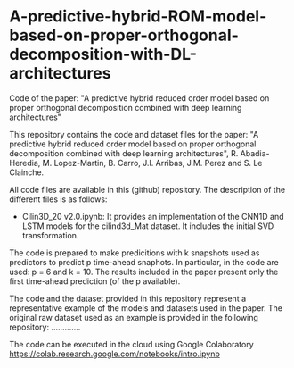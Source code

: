 # A-predictive-hybrid-ROM-model-based-on-proper-orthogonal-decomposition-with-DL-architectures
Code of the paper: "A predictive hybrid reduced order model based on proper orthogonal decomposition combined with deep learning architectures"

This repository contains the code and dataset files for the paper: "A predictive hybrid reduced order model based on proper orthogonal decomposition combined with deep learning architectures", R. Abadia-Heredia, M. Lopez-Martin, B. Carro, J.I. Arribas, J.M. Perez and S. Le Clainche.

All code files are available in this (github) repository. The description of the different files is as follows:

- Cilin3D_20 v2.0.ipynb: It provides an implementation of the CNN1D and LSTM models for the cilind3d_Mat dataset. It includes the initial SVD transformation. 

The code is prepared to make predicitions with k snapshots used as predictors to predict p time-ahead snaphots. In particular, in the code are used: p = 6 and k = 10. The results included in the paper present only the first time-ahead prediction (of the p available). 

The code and the dataset provided in this repository represent a representative example of the models and datasets used in the paper. The original raw dataset used as an example is provided in the following repository: .............

The code can be executed in the cloud using Google Colaboratory https://colab.research.google.com/notebooks/intro.ipynb
